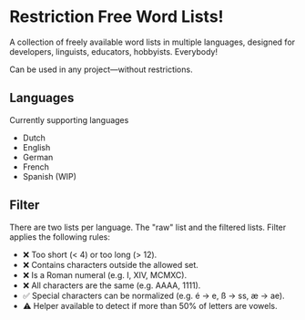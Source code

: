 # Restriction Free Word Lists!
A collection of freely available word lists in multiple languages, designed for developers, linguists, educators, hobbyists. Everybody!

Can be used in any project—without restrictions.

## Languages
Currently supporting languages
- Dutch
- English
- German
- French
- Spanish (WIP)

## Filter
There are two lists per language. The "raw" list and the filtered lists. Filter applies the following rules:
- ❌ Too short (< 4) or too long (> 12).
- ❌ Contains characters outside the allowed set.
- ❌ Is a Roman numeral (e.g. I, XIV, MCMXC).
- ❌ All characters are the same (e.g. AAAA, 1111).
- ✅ Special characters can be normalized (e.g. é → e, ß → ss, æ → ae).
- ⚠️ Helper available to detect if more than 50% of letters are vowels.
